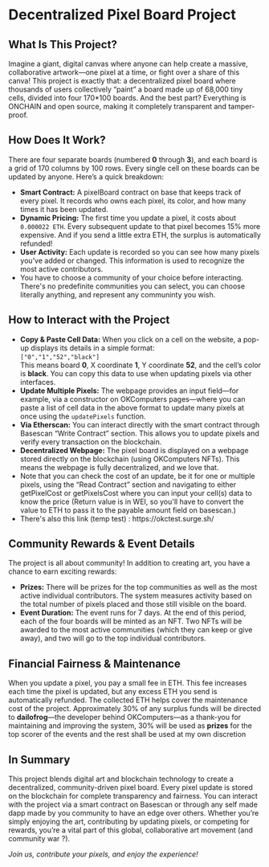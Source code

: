<!DOCTYPE html> <html lang="en"> <head> <meta charset="UTF-8" /></head> <body> <h1>Decentralized Pixel Board Project</h1>

<h2>What Is This Project?</h2> <p> Imagine a giant, digital canvas where anyone can help create a massive, collaborative artwork—one pixel at a time, or fight over a share of this canva! This project is exactly that: a decentralized pixel board where thousands of users collectively “paint” a board made up of 68,000 tiny cells, divided into four 170*100 boards. And the best part? Everything is ONCHAIN and open source, making it completely transparent and tamper-proof. </p>

<h2>How Does It Work?</h2> <p> There are four separate boards (numbered <strong>0</strong> through <strong>3</strong>), and each board is a grid of 170 columns by 100 rows. Every single cell on these boards can be updated by anyone. Here’s a quick breakdown: </p> <ul> <li> <strong>Smart Contract:</strong> A pixelBoard contract on base that keeps track of every pixel. It records who owns each pixel, its color, and how many times it has been updated. </li> <li> <strong>Dynamic Pricing:</strong> The first time you update a pixel, it costs about <code>0.000022 ETH</code>. Every subsequent update to that pixel becomes 15% more expensive. And if you send a little extra ETH, the surplus is automatically refunded! </li> <li> <strong>User Activity:</strong> Each update is recorded so you can see how many pixels you’ve added or changed. This information is used to recognize the most active contributors. </li><li>You have to choose a community of your choice before interacting. There's no predefinite communities you can select, you can choose literally anything, and represent any communinty you wish.</li> </ul>

<h2>How to Interact with the Project</h2> <ul> <li> <strong>Copy &amp; Paste Cell Data:</strong> When you click on a cell on the website, a pop-up displays its details in a simple format: <br /><code>["0","1","52","black"]</code> <br />This means board <strong>0</strong>, X coordinate <strong>1</strong>, Y coordinate <strong>52</strong>, and the cell’s color is <strong>black</strong>. You can copy this data to use when updating pixels via other interfaces. </li> <li> <strong>Update Multiple Pixels:</strong> The webpage provides an input field—for example, via a constructor on OKComputers pages—where you can paste a list of cell data in the above format to update many pixels at once using the <code>updatePixels</code> function. </li> <li> <strong>Via Etherscan:</strong> You can interact directly with the smart contract through Basescan “Write Contract” section. This allows you to update pixels and verify every transaction on the blockchain. </li> <li> <strong>Decentralized Webpage:</strong> The pixel board is displayed on a webpage stored directly on the blockchain (using OKComputers NFTs). This means the webpage is fully decentralized, and we love that. </li> <li>Note that you can check the cost of an update, be it for one or multiple pixels, using the “Read Contract” section and navigating to either getPixelCost or getPixelsCost where you can input your cell(s) data to know the price (Return value is in WEI, so you'll have to convert the value to ETH to pass it to the payable amount field on basescan.)</li><li>There's also this link (temp test) : https://okctest.surge.sh/</li></ul>

<h2>Community Rewards &amp; Event Details</h2> <p> The project is all about community! In addition to creating art, you have a chance to earn exciting rewards: </p> <ul> <li> <strong>Prizes:</strong> There will be prizes for the top communities as well as the most active individual contributors. The system measures activity based on the total number of pixels placed and those still visible on the board. </li> <li> <strong>Event Duration:</strong> The event runs for 7 days. At the end of this period, each of the four boards will be minted as an NFT. Two NFTs will be awarded to the most active communities (which they can keep or give away), and two will go to the top individual contributors. </li> </ul>

<h2>Financial Fairness &amp; Maintenance</h2> <p> When you update a pixel, you pay a small fee in ETH. This fee increases each time the pixel is updated, but any excess ETH you send is automatically refunded. The collected ETH helps cover the maintenance cost of the project. Approximately 30% of any surplus funds will be directed to <strong>dailofrog</strong>—the developer behind OKComputers—as a thank-you for maintaining and improving the system, 30% will be used as <strong>prizes</strong> for the top scorer of the events and the rest shall be used at my own discretion</p>

<h2>In Summary</h2> <p> This project blends digital art and blockchain technology to create a decentralized, community-driven pixel board. Every pixel update is stored on the blockchain for complete transparency and fairness. You can interact with the project via a smart contract on Basescan or through any self made dapp made by you community to have an edge over others. Whether you’re simply enjoying the art, contributing by updating pixels, or competing for rewards, you’re a vital part of this global, collaborative art movement (and community war ?). </p>

<p> <em>Join us, contribute your pixels, and enjoy the experience!</em> </p> </body> </html>

